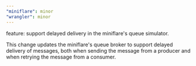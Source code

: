 ```yaml
---
"miniflare": minor
"wrangler": minor
---
```


feature: support delayed delivery in the miniflare's queue simulator.

This change updates the miniflare's queue broker to support delayed delivery of messages, both when sending the message from a producer and when retrying the message from a consumer.
